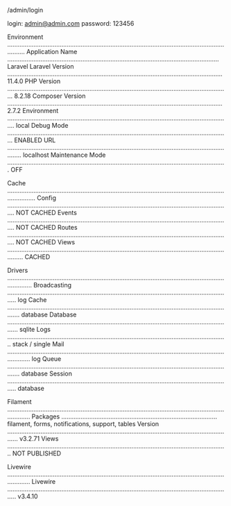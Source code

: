 
/admin/login

login: admin@admin.com
password: 123456


Environment ......................................................................................................................................
Application Name ......................................................................................................................... Laravel
Laravel Version ........................................................................................................................... 11.4.0
PHP Version ............................................................................................................................... 8.2.18
Composer Version ........................................................................................................................... 2.7.2
Environment ................................................................................................................................ local
Debug Mode ............................................................................................................................... ENABLED
URL .................................................................................................................................... localhost
Maintenance Mode ............................................................................................................................. OFF

Cache ............................................................................................................................................
Config ................................................................................................................................ NOT CACHED
Events ................................................................................................................................ NOT CACHED
Routes ................................................................................................................................ NOT CACHED
Views ..................................................................................................................................... CACHED

Drivers ..........................................................................................................................................
Broadcasting ................................................................................................................................. log
Cache ................................................................................................................................... database
Database .................................................................................................................................. sqlite
Logs .............................................................................................................................. stack / single
Mail ......................................................................................................................................... log
Queue ................................................................................................................................... database
Session ................................................................................................................................. database

Filament .........................................................................................................................................
Packages ......................................................................................... filament, forms, notifications, support, tables
Version .................................................................................................................................. v3.2.71
Views .............................................................................................................................. NOT PUBLISHED

Livewire .........................................................................................................................................
Livewire ................................................................................................................................. v3.4.10

